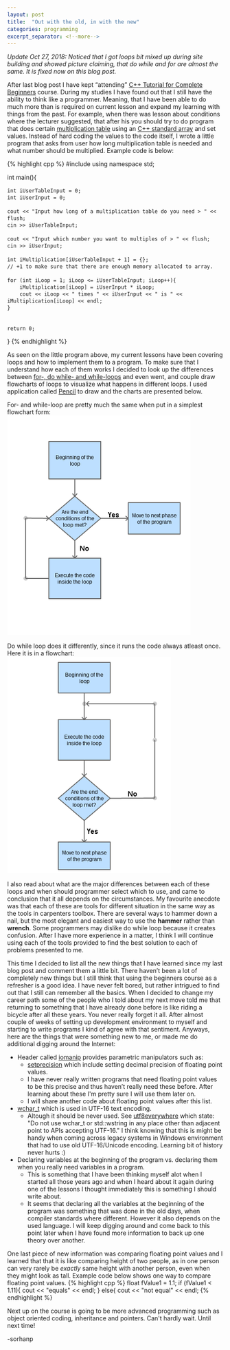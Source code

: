 ```yaml
---
layout: post
title:  "Out with the old, in with the new"
categories: programming
excerpt_separator: <!--more-->
---
```

[arch]: https://www.archlinux.org/
[virtualbox]: https://www.virtualbox.org/
[github]: https://github.com/sorhanp
[Amaintenance]: https://wiki.archlinux.org/index.php/System_maintenance
[debian]: https://www.debian.org/
[ubuntu]: https://www.ubuntu.com/
[xfce]: https://www.xfce.org/
[kate]: https://kate-editor.org/
[beginnerscpp]: https://www.udemy.com/free-learn-c-tutorial-beginners/learn/v4/content
[multiplytable]: https://en.wikipedia.org/wiki/Multiplication_table
[array]: http://www.cplusplus.com/doc/tutorial/arrays/
[loops]: https://en.wikiversity.org/wiki/C%2B%2B/Loops
[pencil]: https://pencil.evolus.vn/
[iomanip]: http://www.cplusplus.com/reference/iomanip/
[setprecision]: http://www.cplusplus.com/reference/iomanip/setprecision/
[wchar_t]: http://www.cplusplus.com/reference/cwchar/wchar_t/
[utf8everywhere]: http://utf8everywhere.org/

*Update Oct 27, 2018: Noticed that I got loops bit mixed up during site building and showed picture claiming, that do while and for are almost the same. It is fixed now on this blog post.*

After last blog post I have kept “attending” [C++ Tutorial for Complete Beginners][beginnerscpp] course. During my studies I have found out that I still have the ability to think like a programmer. Meaning, that I have been able to do much more than is required on current lesson and expand my learning with things from the past. <!--more--> For example, when there was lesson about conditions where the lecturer suggested, that after his you should try to do program that does certain [multiplication table][multiplytable] using an [C++ standard array][array] and set values. Instead of hard coding the values to the code itself, I wrote a little program that asks from user how long multiplication table is needed and what number should be multiplied. Example code is below:

{% highlight cpp %}
#include <iostream>
using namespace std;

int main(){

    int iUserTableInput = 0;
    int iUserInput = 0;
    
    cout << "Input how long of a multiplication table do you need > " << flush;
    cin >> iUserTableInput;
    
    cout << "Input which number you want to multiples of > " << flush;
    cin >> iUserInput;
    
    int iMultiplication[iUserTableInput + 1] = {}; 
    // +1 to make sure that there are enough memory allocated to array. 
    
    for (int iLoop = 1; iLoop <= iUserTableInput; iLoop++){
        iMultiplication[iLoop] = iUserInput * iLoop; 
        cout << iLoop << " times " << iUserInput << " is " << iMultiplication[iLoop] << endl;
    }

    
    return 0;
}
{% endhighlight %}

As seen on the little program above, my current lessons have been covering loops and how to implement them to a program. To make sure that I understand how each of them works I decided to look up the differences between [for-, do while- and while-loops][loops] and even went, and couple draw flowcharts of loops to visualize what happens in different loops. I used application called [Pencil][pencil] to draw and the charts are presented below.

For- and while-loop are pretty much the same when put in a simplest flowchart form:
![For- and Do while-loops](/assets/for_while_loop.png)

Do while loop does it differently, since it runs the code always atleast once. Here it is in a flowchart:
![For- and Do while-loops](/assets/do_while_loop.png)

I also read about what are the major differences between each of these loops and when should programmer select which to use, and came to conclusion that it all depends on the circumstances. My favourite anecdote was that each of these are tools for different situation in the same way as the tools in carpenters toolbox. There are several ways to hammer down a nail, but the most elegant and easiest way to use the **hammer** rather than **wrench**. Some programmers may dislike do while loop because it creates confusion. After I have more experience in a matter, I think I will continue using each of the tools provided to find the best solution to each of problems presented to me.

This time I decided to list all the new things that I have learned since my last blog post and comment them a little bit. There haven’t been a lot of completely new things but I still think that using the beginners course as a refresher is a good idea. I have never felt bored, but rather intrigued to find out that I still can remember all the basics. When I decided to change my career path some of the people who I told about my next move told me that returning to something that I have already done before is like riding a bicycle after all these years. You never really forget it all. After almost couple of weeks of setting up development environment to myself and starting to write programs I kind of agree with that sentiment. Anyways, here are the things that were something new to me, or made me do additional digging around the Internet:

* Header called [iomanip][iomanip] provides parametric manipulators such as:
    * [setprecision][setprecision] which include setting decimal precision of floating point values. 
    * I have never really written programs that need floating point values to be this precise and thus haven’t really need these before. After learning about these I'm pretty sure I will use them later on.
    * I will share another code about floating point values after this list.
* [wchar_t][wchar_t] which is used in UTF-16 text encoding. 
    * Altough it should be never used. See [utf8everywhere][utf8everywhere] which state: "Do not use wchar_t or std::wstring in any place other than adjacent point to APIs accepting UTF-16." I think knowing that this is might be handy when coming across legacy systems in Windows environment that had to use old UTF-16/Unicode encoding. Learning bit of history never hurts :)
* Declaring variables at the beginning of the program vs. declaring them when you really need variables in a program.
    * This is something that I have been thinking myself alot when I started all those years ago and when I heard about it again during one of the lessons I thought immediately this is something I should write about.
    * It seems that declaring all the variables at the beginning of the program was something that was done in the old days, when compiler standards where different. However it also depends on the used language. I will keep digging around and come back to this point later when I have found more information to back up one theory over another.

One last piece of new information was comparing floating point values and I learned that that it is like comparing height of two people, as in one person can very rarely be *exactly* same height with another person, even when they might look as tall. Example code below shows one way to compare floating point values.
{% highlight cpp %}
float fValue1 = 1.1;
    if (fValue1 < 1.11){
        cout << "equals" << endl;
    }
    else{
        cout << "not equal" << endl;
{% endhighlight %}

Next up on the course is going to be more advanced programming such as object oriented coding, inheritance and pointers. Can't hardly wait. Until next time!

-sorhanp